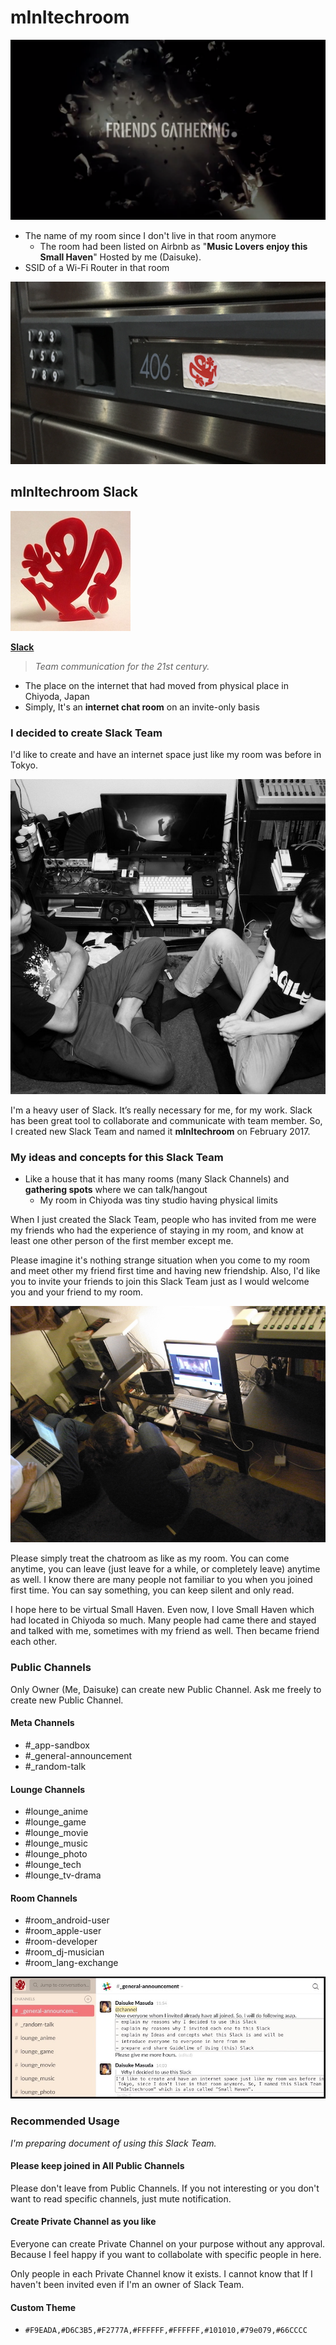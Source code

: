 # mInItechroom

![friends-gathering](images/friends-gathering.png)

- The name of my room since I don't live in that room anymore
    - The room had been listed on Airbnb as "**Music Lovers enjoy this Small Haven**" Hosted by me (Daisuke).
- SSID of a Wi-Fi Router in that room

![mInItechroom_406](images/mInItechroom_406.png)


## mInItechroom Slack

![mInItechroom_logo](images/mInItechroom_logo.jpg)

**[Slack](https://slack.com/is)**
> *Team communication for the 21st century.*


- The place on the internet that had moved from physical place in Chiyoda, Japan
- Simply, It's an **internet chat room** on an invite-only basis

### I decided to create Slack Team

I'd like to create and have an internet space just like my room was before in Tokyo.

![mInItechroom_square](images/mInItechroom_square.jpg)


I'm a heavy user of Slack. It’s really necessary for me, for my work. Slack has been great tool to collaborate and communicate with team member. So, I created new Slack Team and named it **mInItechroom** on February 2017.


### My ideas and concepts for this Slack Team

- Like a house that it has many rooms (many Slack Channels) and **gathering spots** where we can talk/hangout
    - My room in Chiyoda was tiny studio having physical limits

When I just created the Slack Team, people who has invited from me were my friends who had the experience of staying in my room, and know at least one other person of the first member except me.

Please imagine it's nothing strange situation when you come to my room and meet other my friend first time and having new friendship. Also, I'd like you to invite your friends to join this Slack Team just as I would welcome you and your friend to my room.

![mInItechroom_rectangle](images/mInItechroom_rectangle.jpg)

Please simply treat the chatroom as like as my room. You can come anytime, you can leave (just leave for a while, or completely leave) anytime as well. I know there are many people not familiar to you when you joined first time. You can say something, you can keep silent and only read.

I hope here to be virtual Small Haven. Even now, I love Small Haven which had located in Chiyoda so much. Many people had came there and stayed and talked with me, sometimes with my friend as well. Then became friend each other.


### Public Channels

Only Owner (Me, Daisuke) can create new Public Channel. Ask me freely to create new Public Channel.

#### Meta Channels

- #_app-sandbox
- #_general-announcement
- #_random-talk

#### Lounge Channels

- #lounge_anime
- #lounge_game
- #lounge_movie
- #lounge_music
- #lounge_photo
- #lounge_tech
- #lounge_tv-drama

#### Room Channels

- #room_android-user
- #room_apple-user
- #room-developer
- #room_dj-musician
- #room_lang-exchange

![mInItechroom_slack](images/mInItechroom_slack.jpg)


### Recommended Usage

*I'm preparing document of using this Slack Team.*

#### Please keep joined in All Public Channels

Please don't leave from Public Channels. If you not interesting or you don't want to read specific channels, just mute notification.

#### Create Private Channel as you like

Everyone can create Private Channel on your purpose without any approval. Because I feel happy if you want to collabolate with specific people in here.

Only people in each Private Channel know it exists. I cannot know that If I haven't been invited even if I'm an owner of Slack Team.

#### Custom Theme

- `#F9EADA,#D6C3B5,#F2777A,#FFFFFF,#FFFFFF,#101010,#79e079,#66CCCC`

